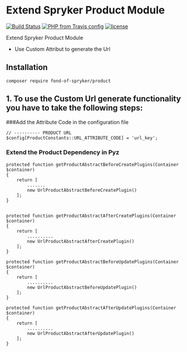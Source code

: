 # Extend Spryker Product Module
[![Build Status](https://travis-ci.org/fond-of/spryker-product.svg?branch=master)](https://travis-ci.org/fond-of/spryker-product)
[![PHP from Travis config](https://img.shields.io/travis/php-v/symfony/symfony.svg)](https://php.net/)
[![license](https://img.shields.io/github/license/mashape/apistatus.svg)](https://packagist.org/packages/fond-of-spryker/product)

Extend Spryker Product Module

* Use Custom Attribut to generate the Url 


## Installation

```
composer require fond-of-spryker/product
```


## 1. To use the Custom Url generate functionality you have to take the following steps:

###Add the Attribute Code in the configuration file 
```
// ---------- PRODUCT URL
$config[ProductConstants::URL_ATTRIBUTE_CODE] = 'url_key';
```

### Extend the Product Dependency in Pyz

```
protected function getProductAbstractBeforeCreatePlugins(Container $container)
{
    return [
        .......
        new UrlProductAbstractBeforeCreatePlugin()
    ];
}
    
```


```
protected function getProductAbstractAfterCreatePlugins(Container $container)
{
    return [
        ..........
        new UrlProductAbstractAfterCreatePlugin()
    ];
}
```

```
protected function getProductAbstractBeforeUpdatePlugins(Container $container)
{
    return [
        ..........
        new UrlProductAbstractBeforeUpdatePlugin()
    ];
}
```

```
protected function getProductAbstractAfterUpdatePlugins(Container $container)
{
    return [
        ..........
        new UrlProductAbstractAfterUpdatePlugin()
    ];
}
```